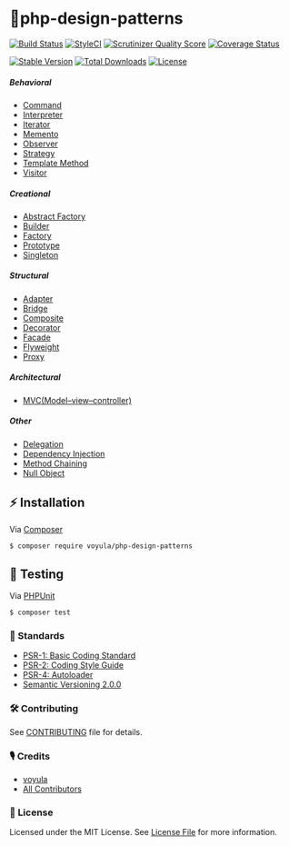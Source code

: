 # 🍉php-design-patterns

[![Build Status][ico-travis]][link-travis]
[![StyleCI][ico-styleci]][link-styleci]
[![Scrutinizer Quality Score][ico-scrutinizer]][link-scrutinizer]
[![Coverage Status][ico-coverage]][link-coverage]

[![Stable Version][ico-version]][link-version]
[![Total Downloads][ico-downloads]][link-downloads]
[![License][ico-license]][link-license]

##### Behavioral
- [Command](Behavioral/Command)
- [Interpreter](Behavioral/Interpreter)
- [Iterator](Behavioral/Iterator)
- [Memento](Behavioral/Memento)
- [Observer](Behavioral/Observer)
- [Strategy](Behavioral/Strategy)
- [Template Method](Behavioral/TemplateMethod)
- [Visitor](Behavioral/Visitor)

##### Creational
- [Abstract Factory](Creational/AbstractFactory)
- [Builder](Creational/Builder)
- [Factory](Creational/Factory)
- [Prototype](Creational/Prototype)
- [Singleton](Creational/Singleton)

##### Structural
- [Adapter](Structural/Adapter)
- [Bridge](Structural/Bridge)
- [Composite](Structural/Composite)
- [Decorator](Structural/Decorator)
- [Facade](Structural/Facade)
- [Flyweight](Structural/Flyweight)
- [Proxy](Structural/Proxy)

##### Architectural
- [MVC(Model–view–controller)](Architectural/MVC)

##### Other
- [Delegation](Other/Delegation)
- [Dependency Injection](Other/DependencyInjection)
- [Method Chaining](Other/MethodChaining)
- [Null Object](Other/NullObject)

## ⚡ Installation

Via [Composer](https://getcomposer.org/)

```bash
$ composer require voyula/php-design-patterns
```

## 🔬 Testing

Via [PHPUnit](https://phpunit.de/)

```bash
$ composer test
```

### 📜 Standards

- [PSR-1: Basic Coding Standard](https://www.php-fig.org/psr/psr-1/)
- [PSR-2: Coding Style Guide](https://www.php-fig.org/psr/psr-2/)
- [PSR-4: Autoloader](https://www.php-fig.org/psr/psr-4/)
- [Semantic Versioning 2.0.0](https://semver.org/)

### 🛠 Contributing

See [CONTRIBUTING](CONTRIBUTING.md) file for details.

### 🎙 Credits

- [voyula](https://github.com/voyula)
- [All Contributors](../../contributors)

### 📌 License

Licensed under the MIT License. See [License File](LICENSE.md) for more information.

[ico-travis]: https://img.shields.io/travis/voyula/php-design-patterns/master.svg?longCache=true&style=flat-square
[ico-styleci]: https://github.styleci.io/repos/150496340/shield?branch=master
[ico-coverage]: https://img.shields.io/scrutinizer/coverage/g/voyula/php-design-patterns.svg?longCache=true&style=flat-square
[ico-scrutinizer]: https://img.shields.io/scrutinizer/g/voyula/php-design-patterns.svg?longCache=true&style=flat-square

[ico-version]: https://img.shields.io/packagist/v/voyula/validate.svg?longCache=true&style=flat-square
[ico-downloads]: https://img.shields.io/packagist/dt/voyula/validate.svg?longCache=true&style=flat-square
[ico-license]: https://img.shields.io/packagist/l/voyula/validate.svg?longCache=true&style=flat-square


[link-travis]: https://travis-ci.org/voyula/php-design-patterns
[link-styleci]: https://github.styleci.io/repos/150496340
[link-coverage]: https://scrutinizer-ci.com/g/voyula/php-design-patterns
[link-scrutinizer]: https://scrutinizer-ci.com/g/voyula/php-design-patterns

[link-version]: https://packagist.org/packages/voyula/validate
[link-downloads]: https://packagist.org/packages/voyula/validate
[link-license]: LICENSE.md
